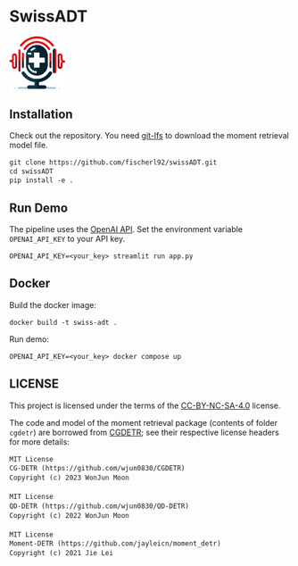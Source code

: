 # SwissADT

<img src="logo.png" width="100">

## Installation
Check out the repository. You need [git-lfs](https://git-lfs.com/) to download the moment retrieval model file.
```
git clone https://github.com/fischerl92/swissADT.git
cd swissADT
pip install -e .
```

## Run Demo

The pipeline uses the [OpenAI API](https://openai.com/api/). Set the environment variable `OPENAI_API_KEY` to your API key.

```
OPENAI_API_KEY=<your_key> streamlit run app.py
```


## Docker

Build the docker image:

```
docker build -t swiss-adt .
```

Run demo:

```
OPENAI_API_KEY=<your_key> docker compose up
```

## LICENSE

This project is licensed under the terms of the [CC-BY-NC-SA-4.0](https://creativecommons.org/licenses/by-nc-sa/4.0/) license.

The code and model of the moment retrieval package (contents of folder `cgdetr`) are borrowed from [CGDETR](https://github.com/wjun0830/CGDETR.git);
see their respective license headers for more details: 

```txt
MIT License
CG-DETR (https://github.com/wjun0830/CGDETR)
Copyright (c) 2023 WonJun Moon

MIT License
QD-DETR (https://github.com/wjun0830/QD-DETR)
Copyright (c) 2022 WonJun Moon

MIT License
Moment-DETR (https://github.com/jayleicn/moment_detr)
Copyright (c) 2021 Jie Lei
```
